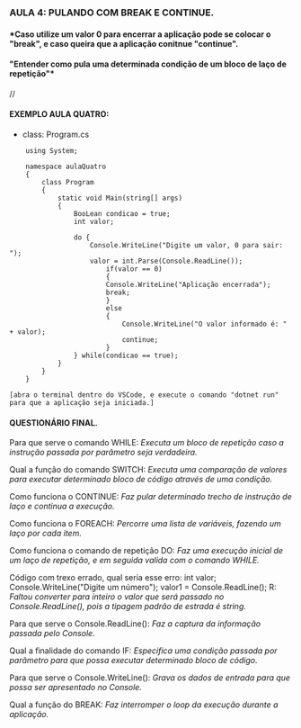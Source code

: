 ### AULA 4: PULANDO COM BREAK E CONTINUE. 
#### *Caso utilize um valor 0 para encerrar a aplicação pode se colocar o "break", e caso queira que a aplicação conitnue "continue". 
#### "Entender como pula uma determinada condição de um bloco de laço de repetição"*

//

#### EXEMPLO AULA QUATRO: 
- class: Program.cs

```
    using System; 

    namespace aulaQuatro 
    {
        class Program
        {
            static void Main(string[] args)
            {
                BooLean condicao = true;
                int valor;
                
                do {
                    Console.WriteLine("Digite um valor, 0 para sair: ");
                    valor = int.Parse(Console.ReadLine());
                        if(valor == 0)
                        {
                        Console.WriteLine("Aplicação encerrada");
                        break;
                        }
                        else
                        {
                            Console.WriteLine("O valor informado é: " + valor);
                            continue;
                        }
                } while(condicao == true);
            }
        }
    }
    
[abra o terminal dentro do VSCode, e execute o comando "dotnet run" para que a aplicação seja iniciada.]
```



#### QUESTIONÁRIO FINAL.

Para que serve o comando WHILE: *Executa um bloco de repetição caso a instrução passada por parâmetro seja verdadeira.*

Qual a função do comando SWITCH: *Executa uma comparação de valores para executar determinado bloco de código através de uma condição.*

Como funciona o CONTINUE: *Faz pular determinado trecho de instrução de laço e continua a execução.* 

Como funciona o FOREACH: *Percorre uma lista de variáveis, fazendo um laço por cada item.*

Como funciona o comando de repetição DO: *Faz uma execução inicial de um laço de repetição, e em seguida valida com o comando WHILE.*

Código com trexo errado, qual seria esse erro: 
int valor;
        Console.WriteLine("Digite um número");
        valor1 = Console.ReadLine(); 
R: *Faltou converter para inteiro o valor que será passado no Console.ReadLine(), pois a tipagem padrão de estrada é string.*

Para que serve o Console.ReadLine(): *Faz a captura da informação passada pelo Console.*

Qual a finalidade do comando IF: *Especifica uma condição passada por parâmetro para que possa executar determinado bloco de código.* 

Para que serve o Console.WriteLine(): *Grava os dados de entrada para que possa ser apresentado no Console.*

Qual a função do BREAK: *Faz interromper o loop da execução durante a aplicação.*
